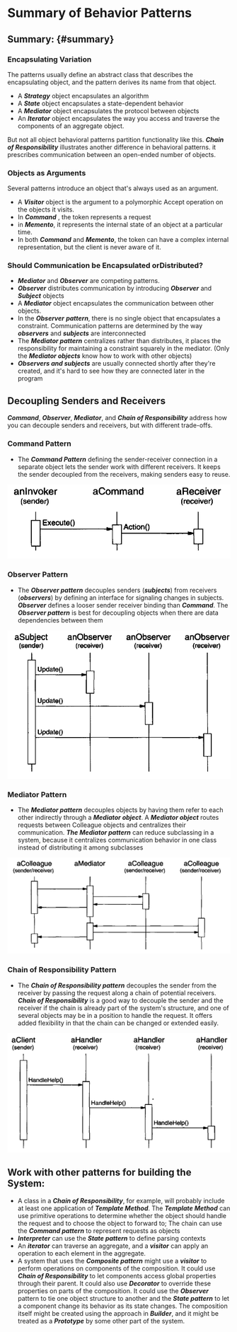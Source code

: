 # Summary of Behavior Patterns

## Summary: {#summary}

### Encapsulating Variation

The patterns usually define an abstract class that describes the
 encapsulating object, and the pattern derives its name from that object.

* A _**Strategy**_ object encapsulates an algorithm
* A _**State**_ object encapsulates a state-dependent behavior
* A _**Mediator**_ object encapsulates the protocol between objects
* An _**Iterator**_ object encapsulates the way you access and traverse the components
   of an aggregate object.

But not all object behavioral patterns partition functionality like this. _**Chain of Responsibility**_ illustrates another difference in behavioral patterns. it
 prescribes communication between an open-ended number of objects.



### Objects as Arguments

Several patterns introduce an object that's always used as an argument.

* A _**Visitor**_ object is the argument to a polymorphic Accept operation on
  the objects it visits.
* In 
  _**Command**_ , the token represents a request
* in _**Memento**_, it represents the internal state
  of an object at a particular time.
* In both _**Command**_ and _**Memento**_, the token can have a complex internal 
  representation, but the client is never aware of it.



### Should Communication be Encapsulated orDistributed?

* _**Mediator**_ and _**Observer**_ are competing patterns.
* _**Observer**_ distributes communication by introducing _**Observer**_ and _**Subject**_
   objects
* A _**Mediator**_ object encapsulates the communication between other
   objects.
* In the _**Observer**_ _**pattern**_, there is no single object that encapsulates a constraint. Communication 
  patterns are determined by the way _**observers**_ and _**subjects**_ are interconnected
* The _**Mediator pattern**_ centralizes rather than distributes, it places the responsibility for maintaining a constraint squarely in the mediator. \(Only the _**Mediator objects**_ know how to work with other objects\)
* _**Observers and subjects**_ are usually connected shortly after they're
  created, and it's hard to see how they are connected later in the program



## Decoupling Senders and Receivers

_**Command**_, _**Observer**_, _**Mediator**_, and _**Chain of Responsibility**_ address how you 
can decouple senders and receivers, but with different trade-offs.

### Command Pattern

* The _**Command Pattern**_ defining the sender-receiver connection in a separate object lets
  the sender work with different receivers.  It keeps the sender decoupled from the receivers,
  making senders easy to reuse.

![](../.gitbook/assets/image%20%2822%29.png)

### Observer Pattern

* The _**Observer pattern**_ decouples senders \(_**subjects**_\) from receivers \(_**observers**_\) by defining
  an interface for signaling changes in subjects.  _**Observer**_ defines a looser sender receiver 
  binding than _**Command**_. The _**Observer pattern**_ is best for decoupling objects when
   there are data dependencies between them

![](../.gitbook/assets/image%20%289%29.png)



### Mediator Pattern

* The _**Mediator pattern**_ decouples objects by having them refer to each other indirectly 
  through a _**Mediator object**_. A _**Mediator object**_ routes requests between Colleague objects and centralizes their communication. _**The Mediator pattern**_ can reduce subclassing in a system, because it centralizes communication 
  behavior in one class instead of distributing it among subclasses

![Colleagues can only talk to each other through the Mediator interface.](../.gitbook/assets/image%20%2817%29.png)



### Chain of Responsibility Pattern

* The _**Chain of Responsibility pattern**_ decouples the sender from the receiver by 
  passing the request along a chain of potential receivers. _**Chain of Responsibility**_ is a good way to decouple the sender 
  and the receiver if the chain is already part of the system's structure, and one of several
   objects may be in a position to handle the request. It offers added
   flexibility in that the chain can be changed or extended easily.

![](../.gitbook/assets/image%20%2819%29.png)



## Work with other patterns for building the System:

* A class in a _**Chain of Responsibility**_, for example, will probably include at least one application 
  of _**Template Method**_. The _**Template Method**_ can use primitive operations
  to determine whether the object should handle the request and to choose the object to
   forward to;  The chain can use the _**Command pattern**_ to represent requests as objects
* _**Interpreter**_ can use the _**State pattern**_ to define parsing contexts
* An _**iterator**_ can 
  traverse an aggregate, and a _**visitor**_ can apply an operation to each element in the
   aggregate.
* A system that uses 
  the _**Composite pattern**_ might use a _**visitor**_ to perform operations on components of 
  the composition. It could use _**Chain of Responsibility**_ to let components access global
   properties through their parent. It could also use _**Decorator**_ to override these 
  properties on parts of the composition. It could use the _**Observer**_ pattern to tie one 
  object structure to another and the _**State pattern**_ to let a component change its behavior
  as its state changes. The composition itself might be created using the approach in 
  _**Builder**_, and it might be treated as a _**Prototype**_  by some other part of the
   system.







